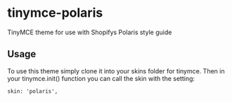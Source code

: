 # tinymce-polaris
TinyMCE theme for use with Shopifys Polaris style guide

## Usage
To use this theme simply clone it into your skins folder for tinymce.
Then in your tinymce.init() function you can call the skin with the setting:
```
skin: 'polaris',
``` 

